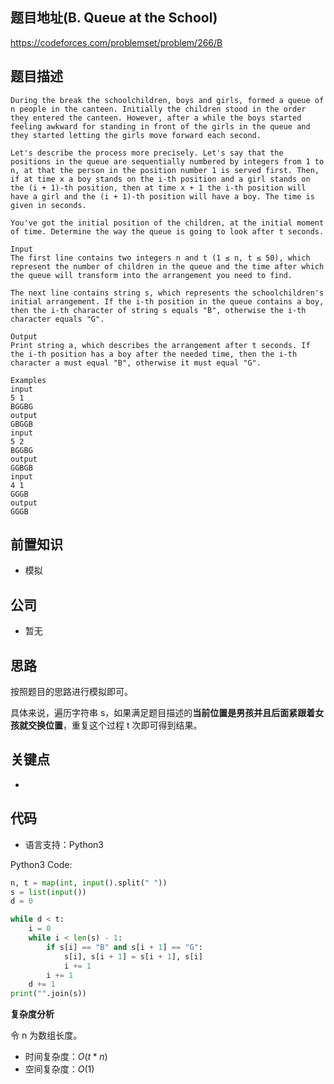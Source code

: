 ## 题目地址(B. Queue at the School)

https://codeforces.com/problemset/problem/266/B

## 题目描述

```
During the break the schoolchildren, boys and girls, formed a queue of n people in the canteen. Initially the children stood in the order they entered the canteen. However, after a while the boys started feeling awkward for standing in front of the girls in the queue and they started letting the girls move forward each second.

Let's describe the process more precisely. Let's say that the positions in the queue are sequentially numbered by integers from 1 to n, at that the person in the position number 1 is served first. Then, if at time x a boy stands on the i-th position and a girl stands on the (i + 1)-th position, then at time x + 1 the i-th position will have a girl and the (i + 1)-th position will have a boy. The time is given in seconds.

You've got the initial position of the children, at the initial moment of time. Determine the way the queue is going to look after t seconds.

Input
The first line contains two integers n and t (1 ≤ n, t ≤ 50), which represent the number of children in the queue and the time after which the queue will transform into the arrangement you need to find.

The next line contains string s, which represents the schoolchildren's initial arrangement. If the i-th position in the queue contains a boy, then the i-th character of string s equals "B", otherwise the i-th character equals "G".

Output
Print string a, which describes the arrangement after t seconds. If the i-th position has a boy after the needed time, then the i-th character a must equal "B", otherwise it must equal "G".

Examples
input
5 1
BGGBG
output
GBGGB
input
5 2
BGGBG
output
GGBGB
input
4 1
GGGB
output
GGGB

```

## 前置知识

- 模拟

## 公司

- 暂无

## 思路

按照题目的思路进行模拟即可。

具体来说，遍历字符串 s，如果满足题目描述的**当前位置是男孩并且后面紧跟着女孩就交换位置**，重复这个过程 t 次即可得到结果。

## 关键点

-

## 代码

- 语言支持：Python3

Python3 Code:

```python
n, t = map(int, input().split(" "))
s = list(input())
d = 0

while d < t:
    i = 0
    while i < len(s) - 1:
        if s[i] == "B" and s[i + 1] == "G":
            s[i], s[i + 1] = s[i + 1], s[i]
            i += 1
        i += 1
    d += 1
print("".join(s))
```

**复杂度分析**

令 n 为数组长度。

- 时间复杂度：$O(t * n)$
- 空间复杂度：$O(1)$
